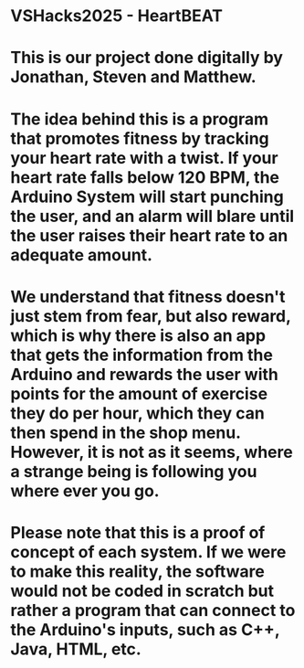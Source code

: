 # VSHacks2025 - HeartBEAT
# This is our project done digitally by Jonathan, Steven and Matthew.
# The idea behind this is a program that promotes fitness by tracking your heart rate with a twist. If your heart rate falls below 120 BPM, the Arduino System will start punching the user, and an alarm will blare until the user raises their heart rate to an adequate amount. 
# We understand that fitness doesn't just stem from fear, but also reward, which is why there is also an app that gets the information from the Arduino and rewards the user with points for the amount of exercise they do per hour, which they can then spend in the shop menu. However, it is not as it seems, where a strange being is following you where ever you go.
# Please note that this is a proof of concept of each system. If we were to make this reality, the software would not be coded in scratch but rather a program that can connect to the Arduino's inputs, such as C++, Java, HTML, etc. 
